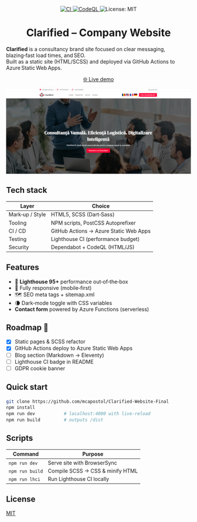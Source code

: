 <!-- Badges -->
<p align="center">
  <a href="https://github.com/mcapostol/Clarified-Website-Final/actions/workflows/ci.yml">
    <img alt="CI" src="https://github.com/mcapostol/Clarified-Website-Final/actions/workflows/ci.yml/badge.svg?branch=main&style=flat-square">
  </a>
  <a href="https://github.com/mcapostol/Clarified-Website-Final/actions/workflows/codeql.yml">
    <img alt="CodeQL" src="https://github.com/mcapostol/Clarified-Website-Final/actions/workflows/codeql.yml/badge.svg?branch=main&style=flat-square">
  </a>
  <img alt="License: MIT" src="https://img.shields.io/badge/License-MIT-yellow.svg?style=flat-square">
</p>

<h1 align="center">Clarified – Company Website</h1>

**Clarified** is a consultancy brand site focused on clear messaging, blazing‑fast load times, and SEO.  
Built as a static site (HTML/SCSS) and deployed via GitHub Actions to Azure Static Web Apps.

<!-- live -->
<p align="center">
  <a href="[live-url]" target="_blank">🌐 Live demo</a>
</p>

<!-- screenshot -->
<p align="center">
  <img src="img/screenshot.png" width="720" alt="Homepage screenshot">
</p>

## Tech stack

| Layer | Choice |
|-------|--------|
| Mark‑up / Style | HTML5, SCSS (Dart‑Sass) |
| Tooling | NPM scripts, PostCSS Autoprefixer |
| CI / CD | GitHub Actions → Azure Static Web Apps |
| Testing | Lighthouse CI (performance budget) |
| Security | Dependabot + CodeQL (HTML/JS) |

## Features

- 💨 **Lighthouse 95+** performance out‑of‑the‑box  
- 📱 Fully responsive (mobile‑first)  
- 🗺️ SEO meta tags + sitemap.xml  
- 🌘 Dark‑mode toggle with CSS variables  
- **Contact form** powered by Azure Functions (serverless)

## Roadmap 🚀

- [x] Static pages & SCSS refactor  
- [x] GitHub Actions deploy to Azure Static Web Apps  
- [ ] Blog section (Markdown → Eleventy)  
- [ ] Lighthouse CI badge in README  
- [ ] GDPR cookie banner  

## Quick start

```bash
git clone https://github.com/mcapostol/Clarified-Website-Final
npm install
npm run dev           # localhost:4000 with live‑reload
npm run build         # outputs /dist
```

## Scripts

| Command | Purpose |
|---------|---------|
| `npm run dev` | Serve site with BrowserSync |
| `npm run build` | Compile SCSS → CSS & minify HTML |
| `npm run lhci` | Run Lighthouse CI locally |

## License

[MIT](LICENSE)
